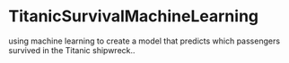 # TitanicSurvivalMachineLearning
using machine learning to create a model that predicts which passengers survived in the Titanic shipwreck..
